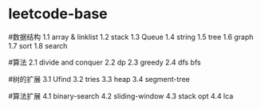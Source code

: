 # leetcode-base

#数据结构 1.1 array & linklist
1.2  stack 
1.3  Queue
1.4  string
1.5  tree
1.6  graph
1.7  sort
1.8  search

#算法 2.1 divide and conquer
2.2 dp
2.3 greedy
2.4 dfs bfs

#树的扩展 3.1 Ufind
3.2 tries
3.3 heap
3.4 segment-tree

#算法扩展 4.1 binary-search
4.2 sliding-window
4.3 stack opt
4.4 lca
